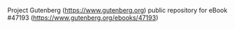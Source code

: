 Project Gutenberg (https://www.gutenberg.org) public repository for eBook #47193 (https://www.gutenberg.org/ebooks/47193)
